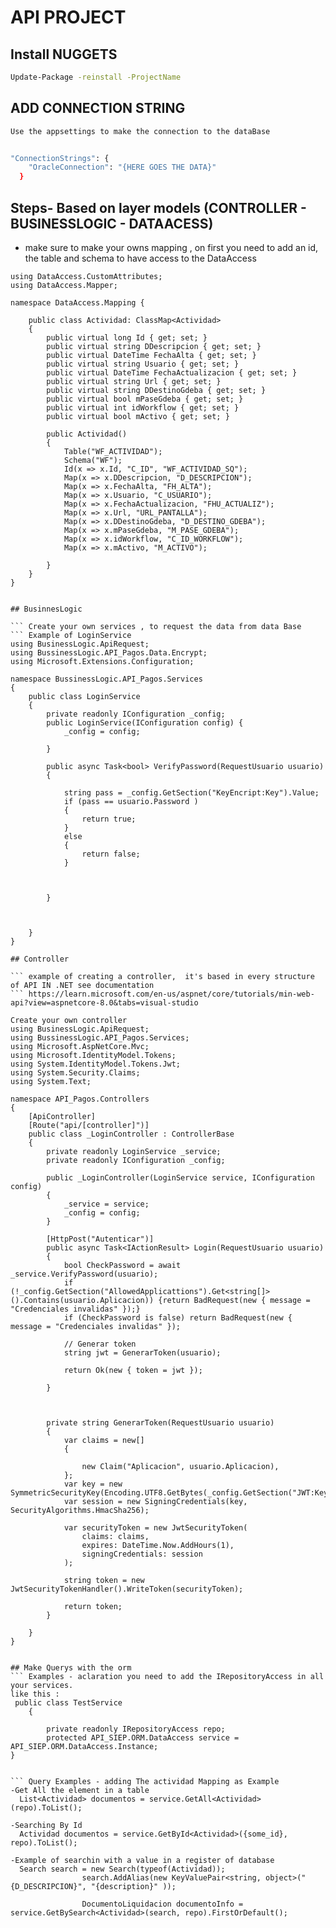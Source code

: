 # API PROJECT

## Install NUGGETS

```bash
Update-Package -reinstall -ProjectName 

```

## ADD CONNECTION STRING

```bash
Use the appsettings to make the connection to the dataBase  


"ConnectionStrings": {
    "OracleConnection": "{HERE GOES THE DATA}"
  }
```

## Steps- Based on layer models (CONTROLLER - BUSINESSLOGIC - DATAACESS)
- make sure to make your owns mapping , on first you need to add an id, the table and schema to have access to the DataAccess 


``` EXAMPLE OF MAPPING 
using DataAccess.CustomAttributes;
using DataAccess.Mapper;

namespace DataAccess.Mapping {

    public class Actividad: ClassMap<Actividad>
    {
        public virtual long Id { get; set; }
        public virtual string DDescripcion { get; set; }
        public virtual DateTime FechaAlta { get; set; }
        public virtual string Usuario { get; set; }
        public virtual DateTime FechaActualizacion { get; set; }
        public virtual string Url { get; set; }
        public virtual string DDestinoGdeba { get; set; }
        public virtual bool mPaseGdeba { get; set; }
        public virtual int idWorkflow { get; set; }
        public virtual bool mActivo { get; set; }

        public Actividad()
        {
            Table("WF_ACTIVIDAD");
            Schema("WF");
            Id(x => x.Id, "C_ID", "WF_ACTIVIDAD_SQ");
            Map(x => x.DDescripcion, "D_DESCRIPCION");
            Map(x => x.FechaAlta, "FH_ALTA");
            Map(x => x.Usuario, "C_USUARIO");
            Map(x => x.FechaActualizacion, "FHU_ACTUALIZ");
            Map(x => x.Url, "URL_PANTALLA");
            Map(x => x.DDestinoGdeba, "D_DESTINO_GDEBA");
            Map(x => x.mPaseGdeba, "M_PASE_GDEBA");
            Map(x => x.idWorkflow, "C_ID_WORKFLOW");
            Map(x => x.mActivo, "M_ACTIVO");

        }
    }
}


## BusinnesLogic

``` Create your own services , to request the data from data Base
``` Example of LoginService
using BusinessLogic.ApiRequest;
using BussinessLogic.API_Pagos.Data.Encrypt;
using Microsoft.Extensions.Configuration;

namespace BussinessLogic.API_Pagos.Services
{
    public class LoginService
    {
        private readonly IConfiguration _config;
        public LoginService(IConfiguration config) { 
            _config = config;           

        }

        public async Task<bool> VerifyPassword(RequestUsuario usuario)
        {

            string pass = _config.GetSection("KeyEncript:Key").Value;
            if (pass == usuario.Password )
            {
                return true;
            }
            else
            {
                return false;
            }
       


        }



    }
}

## Controller

``` example of creating a controller,  it's based in every structure of API IN .NET see documentation
``` https://learn.microsoft.com/en-us/aspnet/core/tutorials/min-web-api?view=aspnetcore-8.0&tabs=visual-studio

Create your own controller
using BusinessLogic.ApiRequest;
using BussinessLogic.API_Pagos.Services;
using Microsoft.AspNetCore.Mvc;
using Microsoft.IdentityModel.Tokens;
using System.IdentityModel.Tokens.Jwt;
using System.Security.Claims;
using System.Text;

namespace API_Pagos.Controllers
{
    [ApiController]
    [Route("api/[controller]")]
    public class _LoginController : ControllerBase
    {
        private readonly LoginService _service;
        private readonly IConfiguration _config;

        public _LoginController(LoginService service, IConfiguration config)
        {
            _service = service;
            _config = config;
        }

        [HttpPost("Autenticar")]
        public async Task<IActionResult> Login(RequestUsuario usuario)
        {
            bool CheckPassword = await _service.VerifyPassword(usuario);
            if (!_config.GetSection("AllowedApplicattions").Get<string[]>().Contains(usuario.Aplicacion)) {return BadRequest(new { message = "Credenciales invalidas" });}
            if (CheckPassword is false) return BadRequest(new { message = "Credenciales invalidas" });

            // Generar token
            string jwt = GenerarToken(usuario);
            
            return Ok(new { token = jwt });

        }



        private string GenerarToken(RequestUsuario usuario)
        {
            var claims = new[]
            {

                new Claim("Aplicacion", usuario.Aplicacion),
            };
            var key = new SymmetricSecurityKey(Encoding.UTF8.GetBytes(_config.GetSection("JWT:Key").Value));
            var session = new SigningCredentials(key, SecurityAlgorithms.HmacSha256);

            var securityToken = new JwtSecurityToken(
                claims: claims,
                expires: DateTime.Now.AddHours(1),
                signingCredentials: session
            );

            string token = new JwtSecurityTokenHandler().WriteToken(securityToken);

            return token;
        }

    }
}


## Make Querys with the orm 
``` Examples - aclaration you need to add the IRepositoryAccess in all your services.
like this :
 public class TestService
    {
        
        private readonly IRepositoryAccess repo;
        protected API_SIEP.ORM.DataAccess service = API_SIEP.ORM.DataAccess.Instance;
}


``` Query Examples - adding The actividad Mapping as Example
-Get All the element in a table
  List<Actividad> documentos = service.GetAll<Actividad>(repo).ToList();

-Searching By Id
  Actividad documentos = service.GetById<Actividad>({some_id}, repo).ToList();

-Example of searchin with a value in a register of database
  Search search = new Search(typeof(Actividad));
                search.AddAlias(new KeyValuePair<string, object>("{D_DESCRIPCION}", "{description}" ));

                DocumentoLiquidacion documentoInfo = service.GetBySearch<Actividad>(search, repo).FirstOrDefault();


